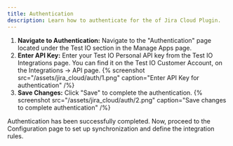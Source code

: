 ```yaml
---
title: Authentication
description: Learn how to authenticate for the of Jira Cloud Plugin.
---
```


1. **Navigate to Authentication:** Navigate to the "Authentication" page located under the Test IO section in the Manage Apps page.
2. **Enter API Key:** Enter your Test IO Personal API key from the Test IO Integrations page. You can find it on the Test IO Customer Account, on the Integrations -> API page.
   {% screenshot src="/assets/jira_cloud/auth/1.png" caption="Enter API Key for authentication" /%}
3. **Save Changes:** Click "Save" to complete the authentication.
   {% screenshot src="/assets/jira_cloud/auth/2.png" caption="Save changes to complete authentication" /%}

Authentication has been successfully completed. Now, proceed to the Configuration page to set up synchronization and define the integration rules.
